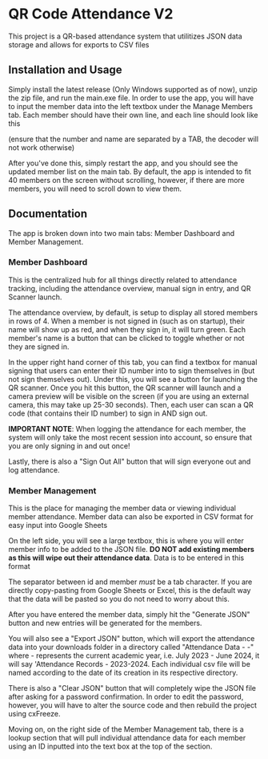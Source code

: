 # QR Code Attendance V2

This project is a QR-based attendance system that utilitizes JSON data storage and allows for exports to CSV files

## Installation and Usage

Simply install the latest release (Only Windows supported as of now), unzip the zip file, and run the main.exe file. 
In order to use the app, you will have to input the member data into the left textbox under the Manage Members tab. Each member should have their own line, and each line should look like this 

<id>  <name> 
(ensure that the number and name are separated by a TAB, the decoder will not work otherwise)

After you've done this, simply restart the app, and you should see the updated member list on the main tab. By default, the app is intended to fit 40 members on the screen without scrolling, however, if there are more members, you will need to scroll down to view them. 

## Documentation
The app is broken down into two main tabs: Member Dashboard and Member Management.

### Member Dashboard

This is the centralized hub for all things directly related to attendance tracking, including the attendance overview, manual sign in entry, and QR Scanner launch. 

The attendance overview, by default, is setup to display all stored members in rows of 4. When a member is not signed in (such as on startup), their name will show up as red, and when they sign in, it will turn green. Each member's name is a button that can be clicked to toggle whether or not they are signed in. 

In the upper right hand corner of this tab, you can find a textbox for manual signing that users can enter their ID number into to sign themselves in (but not sign themselves out). Under this, you will see a button for launching the QR scanner. Once you hit this button, the QR scanner will launch and a camera preview will be visible on the screen (if you are using an external camera, this may take up 25-30 seconds). Then, each user can scan a QR code (that contains their ID number) to sign in AND sign out.

**IMPORTANT NOTE**: When logging the attendance for each member, the system will only take the most recent session into account, so ensure that you are only signing in and out once!

Lastly, there is also a "Sign Out All" button that will sign everyone out and log attendance.


### Member Management

This is the place for managing the member data or viewing individual member attendance. Member data can also be exported in CSV format for easy input into Google Sheets

On the left side, you will see a large textbox, this is where you will enter member info to be added to the JSON file. **DO NOT add existing members as this will wipe out their attendance data**. Data is to be entered in this format

<id>  <member>
<id>  <member>

The separator between id and member _must_ be a tab character. If you are directly copy-pasting from Google Sheets or Excel, this is the default way that the data will be pasted so you do not need to worry about this.

After you have entered the member data, simply hit the "Generate JSON" button and new entries will be generated for the members. 

You will also see a "Export JSON" button, which will export the attendance data into your downloads folder in a directory called "Attendance Data - <year>-<year>" where <year>-<year> represents the current academic year, i.e. July 2023 - June 2024, it will say 'Attendance Records - 2023-2024. Each individual csv file will be named according to the date of its creation in its respective directory.

There is also a "Clear JSON" button that will completely wipe the JSON file after asking for a password confirmation. In order to edit the password, however, you will have to alter the source code and then rebuild the project using cxFreeze.

Moving on, on the right side of the Member Management tab, there is a lookup section that will pull individual attendance data for each member using an ID inputted into the text box at the top of the section.
